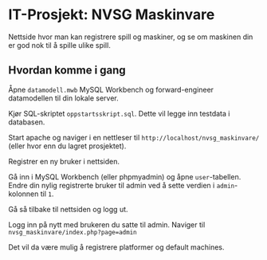 # IT-Prosjekt: NVSG Maskinvare

Nettside hvor man kan registrere spill og maskiner, og se om maskinen din er god nok til å spille ulike spill.

## Hvordan komme i gang

Åpne ```datamodell.mwb``` MySQL Workbench og forward-engineer datamodellen til din lokale server.

Kjør SQL-skriptet ```oppstartsskript.sql```. Dette vil legge inn testdata i databasen.

Start apache og naviger i en nettleser til ```http://localhost/nvsg_maskinvare/``` (eller hvor enn du lagret prosjektet).

Registrer en ny bruker i nettsiden.

Gå inn i MySQL Workbench (eller phpmyadmin) og åpne ```user```-tabellen. Endre din nylig registrerte bruker til admin ved å sette verdien i ```admin```-kolonnen til ```1```.

Gå så tilbake til nettsiden og logg ut.

Logg inn på nytt med brukeren du satte til admin. Naviger til ```nvsg_maskinvare/index.php?page=admin``` 

Det vil da være mulig å registrere platformer og default machines.
